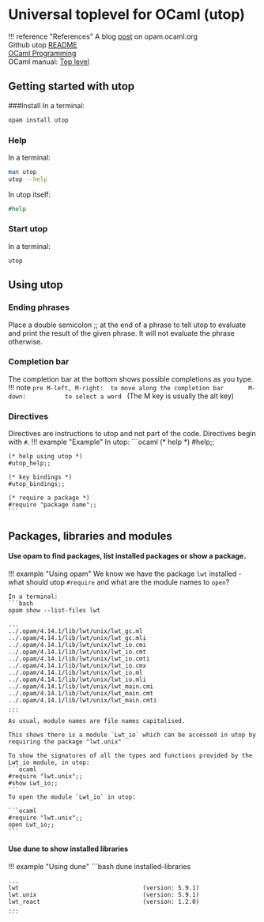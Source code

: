 # Universal toplevel for OCaml (utop)

!!! reference "References"
    A blog [post](https://opam.ocaml.org/blog/about-utop/) on opam.ocaml.org    
    Github utop [README](https://github.com/ocaml-community/utop?tab=readme-ov-file#readme)    
    [OCaml Programming](https://cs3110.github.io/textbook/chapters/basics/toplevel.html)     
    OCaml manual: [Top level](https://ocaml.org/manual/latest/toplevel.html)
    
    


## Getting started with utop
###Install
In a terminal:
```bash
opam install utop
```
### Help
In a terminal:
```bash
man utop
utop --help
```
In utop itself:
```ocaml
#help
```
### Start utop
In a terminal:
```shell
utop
```
## Using utop
### Ending phrases
Place a double semicolon ;; at the end of a phrase to tell utop to evaluate and print the result of the given phrase.
It will not evaluate the phrase otherwise.

### Completion bar
The completion bar at the bottom shows possible completions as you type.
!!! note
    ```pre
    M-left, M-right:  to move along the completion bar      
    M-down:           to select a word
    ```
    (The M key is usually the alt key)
### Directives
Directives are instructions to utop and not part of the code. Directives begin with `#`.
!!! example "Example"
    In utop:
    ```ocaml
    (* help *)
    #help;;
    
    (* help using utop *)
    #utop_help;;
    
    (* key bindings *)
    #utop_bindings;;
    
    (* require a package *)
    #require "package name";;
    ```
## Packages, libraries and modules
#### Use opam to find packages, list installed packages or show a package.
!!! example "Using opam"
    We know we have the package `lwt` installed - what should utop `#require` and what are the module names to `open`?
    
    In a terminal:
    ```bash
    opam show --list-files lwt
    
    ...
    ../.opam/4.14.1/lib/lwt/unix/lwt_gc.ml
    ../.opam/4.14.1/lib/lwt/unix/lwt_gc.mli
    ../.opam/4.14.1/lib/lwt/unix/lwt_io.cmi
    ../.opam/4.14.1/lib/lwt/unix/lwt_io.cmt
    ../.opam/4.14.1/lib/lwt/unix/lwt_io.cmti
    ../.opam/4.14.1/lib/lwt/unix/lwt_io.cmx
    ../.opam/4.14.1/lib/lwt/unix/lwt_io.ml
    ../.opam/4.14.1/lib/lwt/unix/lwt_io.mli
    ../.opam/4.14.1/lib/lwt/unix/lwt_main.cmi
    ../.opam/4.14.1/lib/lwt/unix/lwt_main.cmt
    ../.opam/4.14.1/lib/lwt/unix/lwt_main.cmti
    ...
    ```
    As usual, module names are file names capitalised.
    
    This shows there is a module `Lwt_io` which can be accessed in utop by requiring the package "lwt.unix"
    
    To show the signatures of all the types and functions provided by the Lwt_io module, in utop:
    ```ocaml
    #require "lwt.unix";;
    #show Lwt_io;;
    ```
    To open the module `Lwt_io` in utop:

    ```ocaml
    #require "lwt.unix";;
    open Lwt_io;;
    ```
#### Use dune to show installed libraries
!!! example "Using dune"
    ```bash
    dune installed-libraries
    
    ...
    lwt                                   (version: 5.9.1)
    lwt.unix                              (version: 5.9.1)
    lwt_react                             (version: 1.2.0)
    ...
    ```